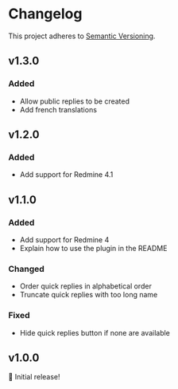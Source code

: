 # Changelog

This project adheres to [Semantic Versioning](https://semver.org/spec/v2.0.0.html).

## v1.3.0

### Added

* Allow public replies to be created
* Add french translations

## v1.2.0

### Added

* Add support for Redmine 4.1

## v1.1.0

### Added

* Add support for Redmine 4
* Explain how to use the plugin in the README

### Changed

* Order quick replies in alphabetical order
* Truncate quick replies with too long name

### Fixed

* Hide quick replies button if none are available

## v1.0.0

🎉 Initial release!